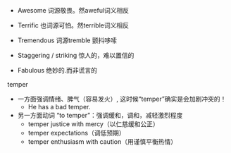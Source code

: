 - Awesome 词源敬畏。然aweful词义相反
- Terrific 也词源可怕。然terrible词义相反
- Tremendous 词源tremble 颤抖哆嗦

 
- Staggering / striking 惊人的，难以置信的
- Fabulous 绝妙的.而非谎言的

temper
- 一方面强调情绪、脾气（容易发火）, 这时候“temper”确实是会加剧冲突的！ 
  - He has a bad temper.
- 另一方面动词 “to temper”：强调缓和，调和，减轻激烈程度
  - temper justice with mercy（以仁慈缓和公正）
  - temper expectations（调低预期）
  - temper enthusiasm with caution（用谨慎平衡热情）
